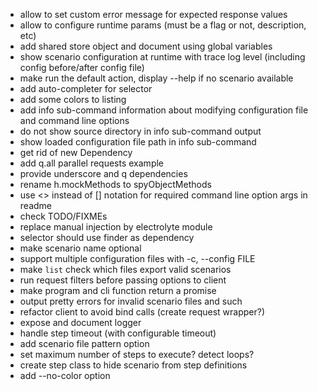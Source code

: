 * allow to set custom error message for expected response values
* allow to configure runtime params (must be a flag or not, description, etc)
* add shared store object and document using global variables
* show scenario configuration at runtime with trace log level (including config before/after config file)
* make run the default action, display --help if no scenario available
* add auto-completer for selector
* add some colors to listing
* add info sub-command information about modifying configuration file and command line options
* do not show source directory in info sub-command output
* show loaded configuration file path in info sub-command
* get rid of new Dependency
* add q.all parallel requests example
* provide underscore and q dependencies
* rename h.mockMethods to spyObjectMethods
* use <> instead of [] notation for required command line option args in readme
* check TODO/FIXMEs
* replace manual injection by electrolyte module
* selector should use finder as dependency
* make scenario name optional
* support multiple configuration files with -c, --config FILE
* make `list` check which files export valid scenarios
* run request filters before passing options to client
* make program and cli function return a promise
* output pretty errors for invalid scenario files and such
* refactor client to avoid bind calls (create request wrapper?)
* expose and document logger
* handle step timeout (with configurable timeout)
* add scenario file pattern option
* set maximum number of steps to execute? detect loops?
* create step class to hide scenario from step definitions
* add --no-color option
